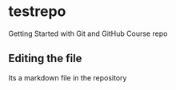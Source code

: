 # testrepo
Getting Started with Git and GitHub Course repo
## Editing the file

Its a markdown file in the repository
